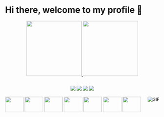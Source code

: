 # Hi there, welcome to my profile 🎈


<div align="center">
  <a href="https://github.com/HugoSaladini">
  <img height="180em" src="https://github-readme-stats.vercel.app/api?username=HugoSaladini&show_icons=true&theme=darcula"/>
  <img height="180em" src="https://github-readme-stats.vercel.app/api/top-langs/?username=HugoSaladini&layout=compact&langs_count=7&theme=darcula"/>
</div>

 ##

<div align="center">
  <a href="https://www.instagram.com/hugo_saladini" 
     target="_blank"><img src="https://img.shields.io/badge/-Instagram-%23E4405F?style=for-the-badge&logo=instagram&logoColor=white" target="_blank"></a>
 	<a href="https://twitter.com/SaladiniHugo" 
     target="_blank"><img src="https://img.shields.io/badge/Twitch-9146FF?style=for-the-badge&logo=twitch&logoColor=white" target="_blank"></a>
  <a href = "mailto:hg.saladini@gmail.com"><img src="https://img.shields.io/badge/-Gmail-%23333?style=for-the-badge&logo=gmail&logoColor=white" target="_blank"></a>
  <a href="https://www.linkedin.com/in/hugosaladini/" 
     target="_blank"><img src="https://img.shields.io/badge/-LinkedIn-%230077B5?style=for-the-badge&logo=linkedin&logoColor=white" target="_blank"></a>

</div>
 
<div style="display: inline_block"><br>
 

 <img align="center" height="50" width="60" src="https://cdn.jsdelivr.net/gh/devicons/devicon/icons/java/java-plain.svg" />
 <img align="center" height="50" width="60" src="https://cdn.jsdelivr.net/gh/devicons/devicon/icons/kotlin/kotlin-original.svg" />            
 <img align="center" height="50" width="60" src="https://cdn.jsdelivr.net/gh/devicons/devicon/icons/ruby/ruby-plain.svg" />
 <img align="center" height="50" width="60" src="https://cdn.jsdelivr.net/gh/devicons/devicon/icons/python/python-original.svg" />
 <img align="center" height="50" width="60" src="https://cdn.jsdelivr.net/gh/devicons/devicon/icons/html5/html5-plain.svg" />
 <img align="center" height="50" width="60" src="https://cdn.jsdelivr.net/gh/devicons/devicon/icons/css3/css3-plain.svg" />
 <img align="center" height="50" width="60" src="https://cdn.jsdelivr.net/gh/devicons/devicon/icons/angularjs/angularjs-plain.svg" />
 <img align="right" alt="GIF" src="https://media.giphy.com/media/836HiJc7pgzy8iNXCn/giphy.gif" />

</div>      
 
 
 
 

